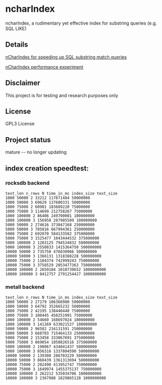 # ncharIndex

ncharIndex, a rudimentary yet effective index for substring queries (e.g. SQL LIKE)

## Details

[nCharIndex for speeding up SQL substring match queries](https://ligonliu.github.io/nCharIndex_for_speeding_up_substring_queries.html)

[nCharIndex performance experiment](https://ligonliu.github.io/nCharIndex_performance_experiment.html)

## Disclaimer

This project is for testing and research purposes only

## License

GPL3 License

## Project status

mature -- no longer updating

## index creation speedtest:

### rocksdb backend

	text_len n_rows N time_in_ms index_size text_size
	1000 50000 2 33212 117671484 50000000
	1000 50000 3 69629 137600331 50000000
	1000 75000 2 60901 183689220 75000000
	1000 75000 3 114699 212758267 75000000
	1000 100000 2 86406 249700001 100000000
	1000 100000 3 156950 287905589 100000000
	5000 50000 2 274616 373847168 250000000
	5000 50000 3 785816 667994361 250000000
	5000 75000 2 692070 584133582 375000000
	5000 75000 3 1525477 1043444532 375000000
	5000 100000 2 1283125 794534832 500000000
	5000 100000 3 2550833 1415364750 500000000
	10000 50000 2 735750 476030966 500000000
	10000 50000 3 1366131 1318388228 500000000
	10000 75000 2 1184374 742999243 750000000
	10000 75000 3 3758529 2053477363 750000000
	10000 100000 2 2659184 1010739652 1000000000
	10000 100000 3 8412757 2791254427 1000000000

### metall backend

	text_len n_rows N time_in_ms index_size text_size
	1000 50000 2 27179 106366980 50000000
	1000 50000 3 64792 352665232 50000000
	1000 75000 2 42195 138440440 75000000
	1000 75000 3 100445 450251991 75000000
	1000 100000 2 54660 168697024 100000000
	1000 100000 3 141269 633021527 100000000
	5000 50000 2 96582 234131591 250000000
	5000 50000 3 668703 715464133 250000000
	5000 75000 2 153458 333067691 375000000
	5000 75000 3 869054 1050826516 375000000
	5000 100000 2 198067 434041437 500000000
	5000 100000 3 856316 1337804590 500000000
	10000 50000 2 139308 286703229 500000000
	10000 50000 3 860439 1361313694 500000000
	10000 75000 2 202490 413952747 750000000
	10000 75000 3 1649974 1455375137 750000000
	10000 100000 2 262212 535034706 1000000000
	10000 100000 3 2367988 1829865128 1000000000 
